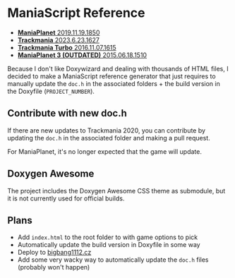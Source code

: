 # ManiaScript Reference

- [**ManiaPlanet** 2019.11.19.1850](https://bigbang1112.github.io/maniascript-reference/maniaplanet)
- [**Trackmania** 2023.6.23.1627](https://bigbang1112.github.io/maniascript-reference/trackmania)
- [**Trackmania Turbo** 2016.11.07.1615](https://bigbang1112.github.io/maniascript-reference/tmturbo)
- [**ManiaPlanet 3 (OUTDATED)** 2015.06.18.1510](https://bigbang1112.github.io/maniascript-reference/maniaplanet3outdated)

Because I don't like Doxywizard and dealing with thousands of HTML files, I decided to make a ManiaScript reference generator that just requires to manually update the `doc.h` in the associated folders + the build version in the Doxyfile (`PROJECT_NUMBER`).

## Contribute with new doc.h

If there are new updates to Trackmania 2020, you can contribute by updating the `doc.h` in the associated folder and making a pull request.

For ManiaPlanet, it's no longer expected that the game will update.

## Doxygen Awesome

The project includes the Doxygen Awesome CSS theme as submodule, but it is not currently used for official builds.

## Plans

- Add `index.html` to the root folder to with game options to pick
- Automatically update the build version in Doxyfile in some way
- Deploy to [bigbang1112.cz](https://bigbang1112.cz)
- Add some very wacky way to automatically update the `doc.h` files (probably won't happen)